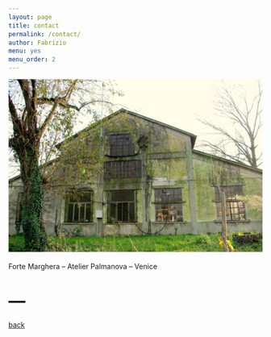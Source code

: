 ```yaml
---
layout: page
title: contact
permalink: /contact/
author: Fabrizio
menu: yes
menu_order: 2
---
```


![Alt text](/images/contact_foto_low.jpg "Terra_1")  
<br>
Forte Marghera – Atelier Palmanova – Venice
<br>
<h1><big> — </h1></big>
<a href="http://materiaterza.com">back</a>
